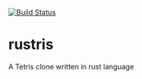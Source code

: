 [![Build Status](https://travis-ci.com/jearos/rustris.svg?branch=master)](https://travis-ci.com/jearos/rustris.svg)

# rustris
A Tetris clone written in rust language
